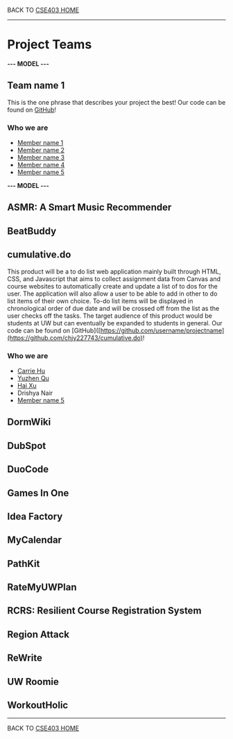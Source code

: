 BACK TO [CSE403 HOME](README.md)

---

# Project Teams

**--- MODEL ---**

## Team name 1

This is the one phrase that describes your project the best!
Our code can be found on [GitHub](https://github.com/username/projectname)!

### Who we are

  - [Member name 1](https://myhomepage.me)
  - [Member name 2](https://myhomepage.me)
  - [Member name 3](https://myhomepage.me)
  - [Member name 4](https://myhomepage.me)
  - [Member name 5](https://myhomepage.me)

**--- MODEL ---**

## ASMR: A Smart Music Recommender	

## BeatBuddy

## cumulative.do
This product will be a to do list web application mainly built through HTML, CSS, and Javascript that aims to collect assignment data from Canvas and course websites to automatically create and update a list of to dos for the user. The application will also allow a user to be able to add in other to do list items of their own choice. To-do list items will be displayed in chronological order of due date and will be crossed off from the list as the user checks off the tasks. The target audience of this product would be students at UW but can eventually be expanded to students in general. 
Our code can be found on [GitHub]([https://github.com/username/projectname](https://github.com/chjy227743/cumulative.do)!

### Who we are

  - [Carrie Hu](https://myhomepage.me)
  - [Yuzhen Qu](https://github.com/yuzhenqu)
  - [Hai Xu](https://myhomepage.me)
  - Drishya Nair
  - [Member name 5](https://myhomepage.me)

## DormWiki

## DubSpot

## DuoCode

## Games In One

## Idea Factory

## MyCalendar

## PathKit

## RateMyUWPlan

## RCRS: Resilient Course Registration System

## Region Attack

## ReWrite

## UW Roomie

## WorkoutHolic

---

BACK TO [CSE403 HOME](README.md)
